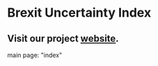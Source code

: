 # Brexit Uncertainty Index

## Visit our project [website](https://duiyidai.github.io/brexituncertaintyindex/).


main page: "index"
